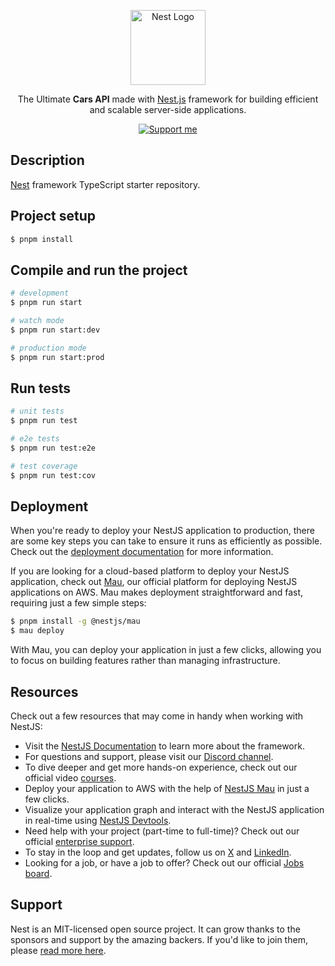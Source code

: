 <p align="center">
  <img src="https://nestjs.com/img/logo-small.svg" width="120" alt="Nest Logo" />
</p>

[circleci-image]: https://img.shields.io/circleci/build/github/nestjs/nest/master?token=abc123def456

[circleci-url]: https://circleci.com/gh/nestjs/nest

  <p align="center">The Ultimate <b>Cars API</b> made with <a href="https://nestjs.com" target="_blank">Nest.js</a> framework for building efficient and scalable server-side applications.</p>
    <p align="center">
  <a href="#" target="_blank"><img src="https://img.shields.io/badge/Support me-PayPal-ff3f59.svg" alt="Support me"/></a>
</p>

## Description

[Nest](https://github.com/nestjs/nest) framework TypeScript starter repository.

## Project setup

```bash
$ pnpm install
```

## Compile and run the project

```bash
# development
$ pnpm run start

# watch mode
$ pnpm run start:dev

# production mode
$ pnpm run start:prod
```

## Run tests

```bash
# unit tests
$ pnpm run test

# e2e tests
$ pnpm run test:e2e

# test coverage
$ pnpm run test:cov
```

## Deployment

When you're ready to deploy your NestJS application to production, there are some key steps you can take to ensure it
runs as efficiently as possible. Check out the [deployment documentation](https://docs.nestjs.com/deployment) for more
information.

If you are looking for a cloud-based platform to deploy your NestJS application, check
out [Mau](https://mau.nestjs.com), our official platform for deploying NestJS applications on AWS. Mau makes deployment
straightforward and fast, requiring just a few simple steps:

```bash
$ pnpm install -g @nestjs/mau
$ mau deploy
```

With Mau, you can deploy your application in just a few clicks, allowing you to focus on building features rather than
managing infrastructure.

## Resources

Check out a few resources that may come in handy when working with NestJS:

- Visit the [NestJS Documentation](https://docs.nestjs.com) to learn more about the framework.
- For questions and support, please visit our [Discord channel](https://discord.gg/G7Qnnhy).
- To dive deeper and get more hands-on experience, check out our official video [courses](https://courses.nestjs.com/).
- Deploy your application to AWS with the help of [NestJS Mau](https://mau.nestjs.com) in just a few clicks.
- Visualize your application graph and interact with the NestJS application in real-time
  using [NestJS Devtools](https://devtools.nestjs.com).
- Need help with your project (part-time to full-time)? Check out our
  official [enterprise support](https://enterprise.nestjs.com).
- To stay in the loop and get updates, follow us on [X](https://x.com/nestframework)
  and [LinkedIn](https://linkedin.com/company/nestjs).
- Looking for a job, or have a job to offer? Check out our official [Jobs board](https://jobs.nestjs.com).

## Support

Nest is an MIT-licensed open source project. It can grow thanks to the sponsors and support by the amazing backers. If
you'd like to join them, please [read more here](https://docs.nestjs.com/support).

